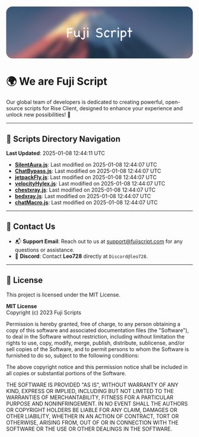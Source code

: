 ![Banner](.github/b.webp)

# 🌍 **We are Fuji Script**

Our global team of developers is dedicated to creating powerful, open-source scripts for Rise Client, designed to enhance your experience and unlock new possibilities! 🌟

---
<!-- SCRIPTS_NAVIGATION_START -->
## 📂 **Scripts Directory Navigation**

**Last Updated**: 2025-01-08 12:44:11 UTC

- **[SilentAura.js](scripts/SilentAura.js)**: Last modified on 2025-01-08 12:44:07 UTC
- **[ChatBypass.js](scripts/ChatBypass.js)**: Last modified on 2025-01-08 12:44:07 UTC
- **[jetpackFly.js](scripts/jetpackFly.js)**: Last modified on 2025-01-08 12:44:07 UTC
- **[velocityHylex.js](scripts/velocityHylex.js)**: Last modified on 2025-01-08 12:44:07 UTC
- **[chestxray.js](scripts/chestxray.js)**: Last modified on 2025-01-08 12:44:07 UTC
- **[bedxray.js](scripts/bedxray.js)**: Last modified on 2025-01-08 12:44:07 UTC
- **[chatMacro.js](scripts/chatMacro.js)**: Last modified on 2025-01-08 12:44:07 UTC

<!-- SCRIPTS_NAVIGATION_END -->

---

## 💬 **Contact Us**  
- 📬 **Support Email**: Reach out to us at [support@fujiscript.com](mailto:support@fujiscript.com) for any questions or assistance.  
- 💬 **Discord**: Contact **Leo728** directly at `Discord@leo728`.

---

## 📜 **License**

This project is licensed under the MIT License.  

**MIT License**  
Copyright (c) 2023 Fuji Scripts  

Permission is hereby granted, free of charge, to any person obtaining a copy of this software and associated documentation files (the "Software"), to deal in the Software without restriction, including without limitation the rights to use, copy, modify, merge, publish, distribute, sublicense, and/or sell copies of the Software, and to permit persons to whom the Software is furnished to do so, subject to the following conditions:  

The above copyright notice and this permission notice shall be included in all copies or substantial portions of the Software.  

THE SOFTWARE IS PROVIDED "AS IS", WITHOUT WARRANTY OF ANY KIND, EXPRESS OR IMPLIED, INCLUDING BUT NOT LIMITED TO THE WARRANTIES OF MERCHANTABILITY, FITNESS FOR A PARTICULAR PURPOSE AND NONINFRINGEMENT. IN NO EVENT SHALL THE AUTHORS OR COPYRIGHT HOLDERS BE LIABLE FOR ANY CLAIM, DAMAGES OR OTHER LIABILITY, WHETHER IN AN ACTION OF CONTRACT, TORT OR OTHERWISE, ARISING FROM, OUT OF OR IN CONNECTION WITH THE SOFTWARE OR THE USE OR OTHER DEALINGS IN THE SOFTWARE.  
